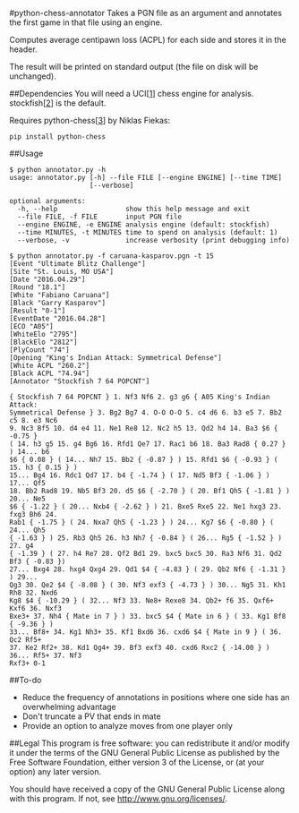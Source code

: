 #python-chess-annotator
Takes a PGN file as an argument and annotates the first game in that file
using an engine.

Computes average centipawn loss (ACPL) for each side and stores it in the
header.

The result will be printed on standard output (the file on disk will be
unchanged).

##Dependencies
You will need a UCI[[1]] chess engine for analysis. stockfish[[2]] is the
default.

Requires python-chess[[3]] by Niklas Fiekas:
```
pip install python-chess
```

##Usage
```
$ python annotator.py -h
usage: annotator.py [-h] --file FILE [--engine ENGINE] [--time TIME]
                    [--verbose]

optional arguments:
  -h, --help                 show this help message and exit
  --file FILE, -f FILE       input PGN file
  --engine ENGINE, -e ENGINE analysis engine (default: stockfish)
  --time MINUTES, -t MINUTES time to spend on analysis (default: 1)
  --verbose, -v              increase verbosity (print debugging info)

$ python annotator.py -f caruana-kasparov.pgn -t 15
[Event "Ultimate Blitz Challenge"]
[Site "St. Louis, MO USA"]
[Date "2016.04.29"]
[Round "18.1"]
[White "Fabiano Caruana"]
[Black "Garry Kasparov"]
[Result "0-1"]
[EventDate "2016.04.28"]
[ECO "A05"]
[WhiteElo "2795"]
[BlackElo "2812"]
[PlyCount "74"]
[Opening "King's Indian Attack: Symmetrical Defense"]
[White ACPL "260.2"]
[Black ACPL "74.94"]
[Annotator "Stockfish 7 64 POPCNT"]

{ Stockfish 7 64 POPCNT } 1. Nf3 Nf6 2. g3 g6 { A05 King's Indian Attack:
Symmetrical Defense } 3. Bg2 Bg7 4. O-O O-O 5. c4 d6 6. b3 e5 7. Bb2 c5 8. e3 Nc6
9. Nc3 Bf5 10. d4 e4 11. Ne1 Re8 12. Nc2 h5 13. Qd2 h4 14. Ba3 $6 { -0.75 }
( 14. h3 g5 15. g4 Bg6 16. Rfd1 Qe7 17. Rac1 b6 18. Ba3 Rad8 { 0.27 } ) 14... b6
$6 { 0.08 } ( 14... Nh7 15. Bb2 { -0.87 } ) 15. Rfd1 $6 { -0.93 } ( 15. h3 { 0.15 } )
15... Bg4 16. Rdc1 Qd7 17. b4 { -1.74 } ( 17. Nd5 Bf3 { -1.06 } ) 17... Qf5
18. Bb2 Rad8 19. Nb5 Bf3 20. d5 $6 { -2.70 } ( 20. Bf1 Qh5 { -1.81 } ) 20... Ne5
$6 { -1.22 } ( 20... Nxb4 { -2.62 } ) 21. Bxe5 Rxe5 22. Ne1 hxg3 23. fxg3 Bh6 24.
Rab1 { -1.75 } ( 24. Nxa7 Qh5 { -1.23 } ) 24... Kg7 $6 { -0.80 } ( 24... Qh5
{ -1.63 } ) 25. Rb3 Qh5 26. h3 Nh7 { -0.84 } ( 26... Rg5 { -1.52 } ) 27. g4
{ -1.39 } ( 27. h4 Re7 28. Qf2 Bd1 29. bxc5 bxc5 30. Ra3 Nf6 31. Qd2 Bf3 { -0.83 })
27... Bxg4 28. hxg4 Qxg4 29. Qd1 $4 { -4.83 } ( 29. Qb2 Nf6 { -1.31 } ) 29...
Qg3 30. Qe2 $4 { -8.08 } ( 30. Nf3 exf3 { -4.73 } ) 30... Ng5 31. Kh1 Rh8 32. Nxd6
Kg8 $4 { -10.29 } ( 32... Nf3 33. Ne8+ Rexe8 34. Qb2+ f6 35. Qxf6+ Kxf6 36. Nxf3 
Bxe3+ 37. Nh4 { Mate in 7 } ) 33. bxc5 $4 { Mate in 6 } ( 33. Kg1 Bf8 { -9.36 } )
33... Bf8+ 34. Kg1 Nh3+ 35. Kf1 Bxd6 36. cxd6 $4 { Mate in 9 } ( 36. Qc2 Rf5+
37. Ke2 Rf2+ 38. Kd1 Qg4+ 39. Bf3 exf3 40. cxd6 Rxc2 { -14.00 } ) 36... Rf5+ 37. Nf3
Rxf3+ 0-1
```

##To-do
- Reduce the frequency of annotations in positions where one side has an
  overwhelming advantage
- Don't truncate a PV that ends in mate
- Provide an option to analyze moves from one player only

##Legal
This program is free software: you can redistribute it and/or modify it
under the terms of the GNU General Public License as published by the
Free Software Foundation, either version 3 of the License, or (at your
option) any later version.

You should have received a copy of the GNU General Public License along
with this program.  If not, see <http://www.gnu.org/licenses/>.

[1]: https://chessprogramming.wikispaces.com/UCI
[2]: https://stockfishchess.org/download/
[3]: https://github.com/niklasf/python-chess
<!-- vim: ft=markdown -->
